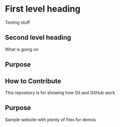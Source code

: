 # First level heading
Testing stuff
## Second level heading
What is going on
## Purpose 

## How to Contribute

This repository is for showing how Git and GitHub work

## Purpose

Sample website with plenty of files for demos
